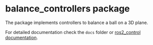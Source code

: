 # balance_controllers package

The package implements controllers to balance a ball on a 3D plane.

For detailed documentation check the `docs` folder or [ros2_control documentation](https://ros-controls.github.io/control.ros.org/).
